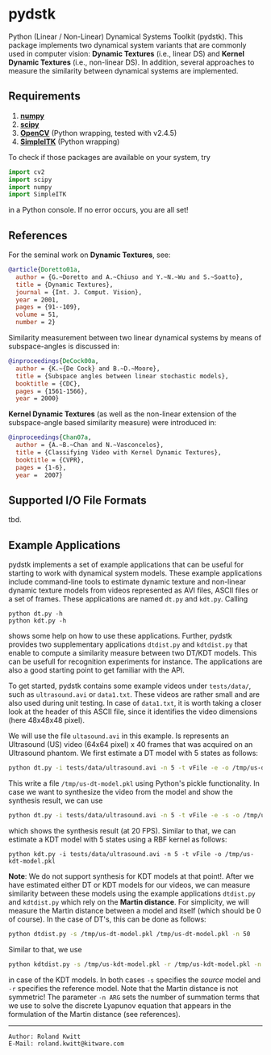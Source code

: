 pydstk
======

Python (Linear / Non-Linear) Dynamical Systems Toolkit (pydstk). 
This package implements two dynamical system variants that are commonly used in computer vision: 
**Dynamic Textures** (i.e., linear DS) and **Kernel Dynamic Textures** (i.e., non-linear DS). In addition, 
several approaches to measure the similarity between dynamical systems are implemented. 

Requirements
------------

1. [**numpy**](http://www.numpy.org)
2. [**scipy**](http://www.scipy.org)
3. [**OpenCV**](http://opencv.willowgarage.com/wiki/) (Python wrapping, tested with v2.4.5)
4. [**SimpleITK**](http://www.simpleitk.org) (Python wrapping)

To check if those packages are available on your system, try
```python
import cv2
import scipy
import numpy
import SimpleITK
```
in a Python console. If no error occurs, you are all set! 

References
----------

For the seminal work on **Dynamic Textures**, see:

```bibtex
@article{Doretto01a,
  author = {G.~Doretto and A.~Chiuso and Y.~N.~Wu and S.~Soatto},
  title = {Dynamic Textures},
  journal = {Int. J. Comput. Vision},
  year = 2001,
  pages = {91--109},
  volume = 51,
  number = 2} 
```

Similarity measurement between two linear dynamical systems by means of subspace-angles is discussed in: 

```bibtex
@inproceedings{DeCock00a,
  author = {K.~{De Cock} and B.~D.~Moore},
  title = {Subspace angles between linear stochastic models},
  booktitle = {CDC},
  pages = {1561-1566},
  year = 2000}
```

**Kernel Dynamic Textures** (as well as the non-linear extension of the subspace-angle based similarity measure) were introduced in:

```bibtex
@inproceedings{Chan07a,
  author = {A.~B.~Chan and N.~Vasconcelos},
  title = {Classifying Video with Kernel Dynamic Textures},
  booktitle = {CVPR},
  pages = {1-6},
  year =  2007}
```


Supported I/O File Formats
--------------------------
tbd.


Example Applications
--------------------

pydstk implements a set of example applications that can be useful for starting to work
with dynamical system models. These example applications include command-line tools to 
estimate dynamic texture and non-linear dynamic texture models from videos represented 
as AVI files, ASCII files or a set of frames. These applications are named `dt.py` and 
`kdt.py`. Calling 

```
python dt.py -h
python kdt.py -h
```

shows some help on how to use these applications. Further, pydstk provides two supplementary
applications `dtdist.py` and `kdtdist.py` that enable to compute a similarity measure between
two DT/KDT models. This can be usefull for recognition experiments for instance. The 
applications are also a good starting point to get familiar with the API. 

To get started, pydstk contains some example videos under `tests/data/`, such as `ultrasound.avi`
or `data1.txt`. These videos are rather small and are also used during unit testing. In case
of `data1.txt`, it is worth taking a closer look at the header of this ASCII file, since it 
identifies the video dimensions (here 48x48x48 pixel).

We will use the file `ultasound.avi` in this example. Is represents an Ultrasound (US) video 
(64x64 pixel) x 40 frames that was acquired on an Ultrasound phantom. We first estimate a DT
model with 5 states as follows:

```bash
python dt.py -i tests/data/ultrasound.avi -n 5 -t vFile -e -o /tmp/us-dt-model.pkl
```

This write a file `/tmp/us-dt-model.pkl` using Python's pickle functionality. In case we want to 
synthesize the video from the model and show the synthesis result, we can use

```bash
python dt.py -i tests/data/ultrasound.avi -n 5 -t vFile -e -s -o /tmp/us-dt-model.pkl -m 20
```

which shows the synthesis result (at 20 FPS). Similar to that, we can estimate a 
KDT model with 5 states using a RBF kernel as follows:

```
python kdt.py -i tests/data/ultrasound.avi -n 5 -t vFile -o /tmp/us-kdt-model.pkl
```

**Note**: We do not support synthesis for KDT models at that point!. After we 
have estimated either DT or KDT models for our videos, we can measure similarity
between these models using the example applications `dtdist.py` and `kdtdist.py`
which rely on the **Martin distance**. For simplicity, we will measure the Martin
distance between a model and itself (which should be 0 of course). In the case 
of DT's, this can be done as follows:

```bash
python dtdist.py -s /tmp/us-dt-model.pkl /tmp/us-dt-model.pkl -n 50
```

Similar to that, we use

```bash
python kdtdist.py -s /tmp/us-kdt-model.pkl -r /tmp/us-kdt-model.pkl -n 50
````

in case of the KDT models. In both cases `-s` specifies the *source* model
and `-r` specifies the reference model. Note that the Martin distance is not
symmetric! The parameter `-n ARG` sets the number of summation terms that we
use to solve the discrete Lyapunov equation that appears in the formulation
of the Martin distance (see references).





















---
```
Author: Roland Kwitt
E-Mail: roland.kwitt@kitware.com
```
